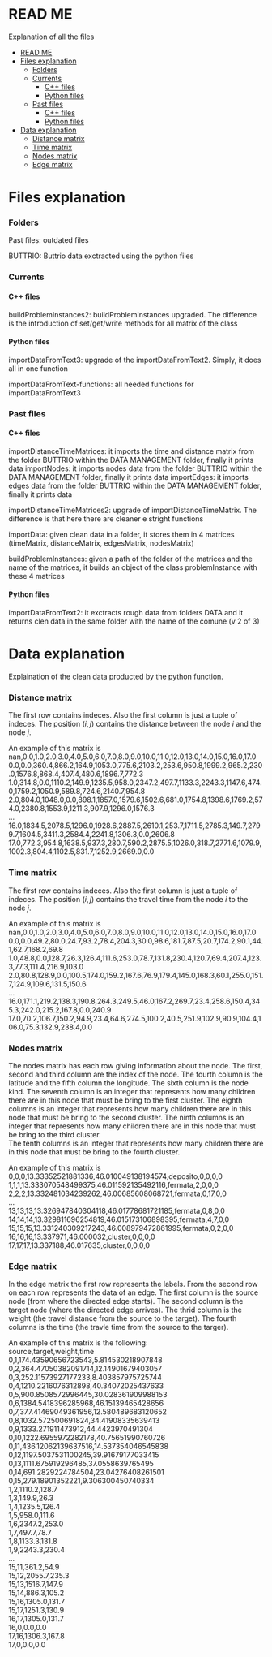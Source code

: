 # READ ME 
Explanation of all the files 

- [READ ME](#read-me)
- [Files explanation](#files-explanation)
    - [Folders](#folders)
    - [Currents](#currents)
      - [C++ files](#c-files)
      - [Python files](#python-files)
    - [Past files](#past-files)
      - [C++ files](#c-files-1)
      - [Python files](#python-files-1)
- [Data explanation](#data-explanation)
    - [Distance matrix](#distance-matrix)
    - [Time matrix](#time-matrix)
    - [Nodes matrix](#nodes-matrix)
    - [Edge matrix](#edge-matrix)


# Files explanation

### Folders 

Past files: outdated files 

BUTTRIO: Buttrio data exctracted using the python files 


### Currents 

#### C++ files 


buildProblemInstances2: buildProblemInstances upgraded. The difference is the introduction of set/get/write methods for all matrix of the class

#### Python files 

importDataFromText3: upgrade of the importDataFromText2. Simply, it does all in one function 

importDataFromText-functions: all needed functions for importDataFromText3


### Past files 

#### C++ files 

importDistanceTimeMatrices: it imports the time and distance matrix from the folder BUTTRIO within the DATA MANAGEMENT folder, finally it prints data 
importNodes: it imports nodes data from the folder BUTTRIO within the DATA MANAGEMENT folder, finally it prints data
importEdges: it imports edges data from the folder BUTTRIO within the DATA MANAGEMENT folder, finally it prints data

importDistanceTimeMatrices2: upgrade of importDistanceTimeMatrix. The difference is that here there are cleaner e stright functions 

importData: given clean data in a folder, it stores them in 4 matrices (timeMatrix, distanceMatrix, edgesMatrix, nodesMatrix)

buildProblemInstances: given a path of the folder of the matrices and the name of the matrices, it builds an object of the class problemInstance with these 4 matrices 

#### Python files 

importDataFromText2: it exctracts rough data from folders DATA and it returns clen data in the same folder with the name of the comune (v 2 of 3)




# Data explanation 
Explaination of the clean data producted by the python function. 

### Distance matrix 
The first row contains indeces. 
Also the first column is just a tuple of indeces. 
The position $(i,j)$ contains the distance between the node $i$ and the node $j$.

An example of this matrix is \
nan,0.0,1.0,2.0,3.0,4.0,5.0,6.0,7.0,8.0,9.0,10.0,11.0,12.0,13.0,14.0,15.0,16.0,17.0 \
0.0,0.0,360.4,866.2,164.9,1053.0,775.6,2103.2,253.6,950.8,1999.2,965.2,230.0,1576.8,868.4,407.4,480.6,1896.7,772.3 \
1.0,314.8,0.0,1110.2,149.9,1235.5,958.0,2347.2,497.7,1133.3,2243.3,1147.6,474.0,1759.2,1050.9,589.8,724.6,2140.7,954.8 \
2.0,804.0,1048.0,0.0,898.1,1857.0,1579.6,1502.6,681.0,1754.8,1398.6,1769.2,574.0,2380.8,1553.9,1211.3,907.9,1296.0,1576.3 \
... \
16.0,1834.5,2078.5,1296.0,1928.6,2887.5,2610.1,253.7,1711.5,2785.3,149.7,2799.7,1604.5,3411.3,2584.4,2241.8,1306.3,0.0,2606.8 \
17.0,772.3,954.8,1638.5,937.3,280.7,590.2,2875.5,1026.0,318.7,2771.6,1079.9,1002.3,804.4,1102.5,831.7,1252.9,2669.0,0.0

### Time matrix 
The first row contains indeces.
Also the first column is just a tuple of indeces. 
The position $(i,j)$ contains the travel time from the node $i$ to the node $j$.

An example of this matrix is \
nan,0.0,1.0,2.0,3.0,4.0,5.0,6.0,7.0,8.0,9.0,10.0,11.0,12.0,13.0,14.0,15.0,16.0,17.0 \
0.0,0.0,49.2,80.0,24.7,93.2,78.4,204.3,30.0,98.6,181.7,87.5,20.7,174.2,90.1,44.1,62.7,168.2,69.8 \
1.0,48.8,0.0,128.7,26.3,126.4,111.6,253.0,78.7,131.8,230.4,120.7,69.4,207.4,123.3,77.3,111.4,216.9,103.0 \
2.0,80.8,128.9,0.0,100.5,174.0,159.2,167.6,76.9,179.4,145.0,168.3,60.1,255.0,151.7,124.9,109.6,131.5,150.6 \
... \
16.0,171.1,219.2,138.3,190.8,264.3,249.5,46.0,167.2,269.7,23.4,258.6,150.4,345.3,242.0,215.2,167.8,0.0,240.9 \
17.0,70.2,106.7,150.2,94.9,23.4,64.6,274.5,100.2,40.5,251.9,102.9,90.9,104.4,106.0,75.3,132.9,238.4,0.0

### Nodes matrix 
The nodes matrix has each row giving information about the node. 
The first, second and third column are the index of the node.
The fourth column is the latitude and the fifth column the longitude. 
The sixth column is the node kind.
The seventh column is an integer that represents how many children there are in this node that must be bring to the first cluster. 
The eighth columns is an integer that represents how many children there are in this node that must be bring to the second cluster. 
The ninth columns is an integer that represents how many children there are in this node that must be bring to the third cluster.  
The tenth columns is an integer that represents how many children there are in this node that must be bring to the fourth cluster. 

An example of this matrix is \
0,0,0,13.33352521881336,46.010049138194574,deposito,0,0,0,0 \
1,1,1,13.333070548499375,46.011592135492116,fermata,2,0,0,0 \
2,2,2,13.332481034239262,46.00685608068721,fermata,0,17,0,0 \
... \
13,13,13,13.326947840304118,46.01778681721185,fermata,0,8,0,0 \
14,14,14,13.329811696254819,46.015173106898395,fermata,4,7,0,0 \
15,15,15,13.331240309217243,46.008979472861995,fermata,0,2,0,0 \
16,16,16,13.337971,46.000032,cluster,0,0,0,0 \
17,17,17,13.337188,46.017635,cluster,0,0,0,0


### Edge matrix
In the edge matrix the first row represents the labels.
From the second row on each row represents the data of an edge. 
The first column is the source node (from where the directed edge starts).
The second column is the target node (where the directed edge arrives).
The thrid column is the weight (the travel distance from the source to the target).
The fourth columns is the time (the travle time from the source to the targer).

An example of this matrix is the following: \
source,target,weight,time \
0,1,174.43590656723543,5.814530218907848 \
0,2,364.47050382091714,12.14901679403057 \
0,3,252.11573927177233,8.403857975725744 \
0,4,1210.2216076312898,40.34072025437633 \
0,5,900.8508572996445,30.028361909988153 \
0,6,1384.5418396285968,46.15139465428656 \
0,7,377.41469049361956,12.580489683120652 \
0,8,1032.572500691824,34.41908335639413 \
0,9,1333.271911473912,44.4423970491304 \
0,10,1222.6955972282178,40.75651990760726 \
0,11,436.12062139637516,14.537354046545838 \
0,12,1197.5037531100245,39.91679177033415 \
0,13,1111.675919296485,37.0558639765495 \
0,14,691.2829224784504,23.04276408261501 \
0,15,279.18901352221,9.306300450740334 \
1,2,1110.2,128.7 \
1,3,149.9,26.3 \
1,4,1235.5,126.4 \
1,5,958.0,111.6 \
1,6,2347.2,253.0 \
1,7,497.7,78.7 \
1,8,1133.3,131.8 \
1,9,2243.3,230.4 \
... \
15,11,361.2,54.9 \
15,12,2055.7,235.3 \
15,13,1516.7,147.9 \
15,14,886.3,105.2 \
15,16,1305.0,131.7 \
15,17,1251.3,130.9 \
16,17,1305.0,131.7 \
16,0,0.0,0.0 \
17,16,1306.3,167.8 \
17,0,0.0,0.0
